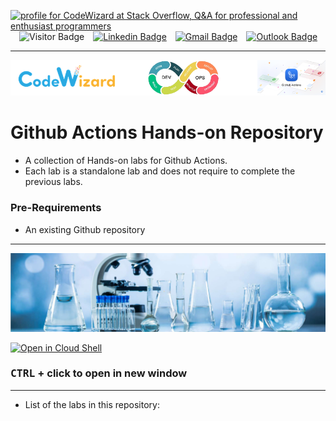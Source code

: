 <!-- header start -->
<a href="https://stackoverflow.com/users/1755598/codewizard"><img src="https://stackoverflow.com/users/flair/1755598.png" width="208" height="58" alt="profile for CodeWizard at Stack Overflow, Q&amp;A for professional and enthusiast programmers" title="profile for CodeWizard at Stack Overflow, Q&amp;A for professional and enthusiast programmers"></a>&emsp;![Visitor Badge](https://visitor-badge.laobi.icu/badge?page_id=nirgeier)&emsp;[![Linkedin Badge](https://img.shields.io/badge/-nirgeier-blue?style=flat&logo=Linkedin&logoColor=white&link=https://www.linkedin.com/in/nirgeier/)](https://www.linkedin.com/in/nirgeier/)&emsp;[![Gmail Badge](https://img.shields.io/badge/-nirgeier@gmail.com-fcc624?style=flat&logo=Gmail&logoColor=red&link=mailto:nirgeier@gmail.com)](mailto:nirgeier@gmail.com)&emsp;[![Outlook Badge](https://img.shields.io/badge/-nirg@codewizard.co.il-fcc624?style=flat&logo=microsoftoutlook&logoColor=blue&link=mailto:nirg@codewizard.co.il)](mailto:nirg@codewizard.co.il)
<!-- header end -->

---

![](./resources/logos.png)

# Github Actions Hands-on Repository

- A collection of Hands-on labs for Github Actions.
- Each lab is a standalone lab and does not require to complete the previous labs.

### Pre-Requirements

- An existing Github repository

---

![](./resources/lab.jpg)

[![Open in Cloud Shell](https://gstatic.com/cloudssh/images/open-btn.svg)](https://console.cloud.google.com/cloudshell/editor?cloudshell_git_repo=https://github.com/nirgeier/github-actionsb-actions)

### **<kbd>CTRL</kbd> + click to open in new window**

---

- List of the labs in this repository:

<!-- Labs list start -->

